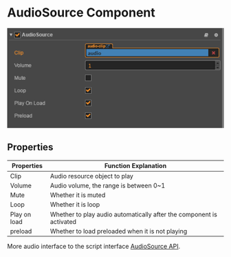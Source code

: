# AudioSource Component

![](../audio/audio/audiosource.png)

## Properties

Properties          | Function Explanation
--                  | --
Clip                | Audio resource object to play
Volume              | Audio volume, the range is between 0~1
Mute                | Whether it is muted
Loop                | Whether it is loop
Play on load        | Whether to play audio automatically after the component is activated
preload             | Whether to load preloaded when it is not playing

More audio interface to the script interface [AudioSource API](../../../api/en/classes/AudioSource.html).